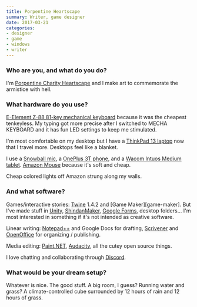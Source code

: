 ```yaml
---
title: Porpentine Heartscape
summary: Writer, game designer
date: 2017-03-21
categories:
- designer
- game
- windows
- writer
---
```


### Who are you, and what do you do?

I'm [Porpentine Charity Heartscape](http://slimedaughter.com/ "Porpentine's website.") and I make art to commemorate the armistice with hell.

### What hardware do you use?

[E-Element Z-88 81-key mechanical keyboard][z-88] because it was the cheapest tenkeyless. My typing got more precise after I switched to MECHA KEYBOARD and it has fun LED settings to keep me stimulated.

I'm most comfortable on my desktop but I have a [ThinkPad 13 laptop][thinkpad-13] now that I travel more. Desktops feel like a blanket.

I use a [Snowball mic][snowball], a [OnePlus 3T phone][3t], and a [Wacom Intuos Medium tablet][intuos]. [Amazon Mouse][3-button-usb-wired-mouse] because it's soft and cheap.

Cheap colored lights off Amazon strung along my walls.

### And what software?

Games/interactive stories: [Twine][] 1.4.2 and [Game Maker][game-maker]. But I've made stuff in [Unity][], [ShindanMaker][], [Google Forms][google-docs], desktop folders... I'm most interested in something if it's not intended as creative software.

Linear writing: [Notepad++][notepad-plusplus] and Google Docs for drafting, [Scrivener][] and [OpenOffice][] for organizing / publishing.

Media editing: [Paint.NET][], [Audacity][], all the cutey open source things.

I love chatting and collaborating through [Discord][].

### What would be your dream setup?

Whatever is nice. The good stuff. A big room, I guess? Running water and grass? A climate-controlled cube surrounded by 12 hours of rain and 12 hours of grass.

[3-button-usb-wired-mouse]: http://web.archive.org/web/20230316051607/http://www.amazon.com/AmazonBasics-3-Button-Wired-Mouse-Black/dp/B005EJH6RW/ "A basic 3 button mouse."
[3t]: https://en.wikipedia.org/wiki/OnePlus_3T "A 5.5 inch Android smartphone."
[audacity]: https://sourceforge.net/projects/audacity/ "An open-source, cross-platform audio editor."
[discord]: https://discord.com/ "A voice and text chat service."
[google-docs]: https://en.wikipedia.org/wiki/Google_Docs "A web-based office suite."
[intuos]: https://www.wacom.com/en-us/products/pen-tablets/wacom-intuos "A pen tablet."
[notepad-plusplus]: https://notepad-plus-plus.org/ "A free text/code editor for Windows."
[openoffice]: http://www.openoffice.org/ "An open-source office suite."
[paint.net]: https://www.getpaint.net/index.html "An image editor for Windows."
[scrivener]: http://www.literatureandlatte.com/scrivener.php "A Mac text editor aimed at writers."
[shindanmaker]: https://en.shindanmaker.com/ "A web service that gives you a diagnosis based on your name."
[snowball]: https://bluemic.com/snowball/ "A USB microphone."
[thinkpad-13]: https://www.lenovo.com/us/en/laptops/thinkpad/thinkpad-13-series/20GJ-MT/p/22TP2TX132E20GJ "A 13.3 inch PC laptop."
[twine]: http://twinery.org/ "A tool for creating non-linear stories."
[unity]: https://unity.com/products "A cross-platform game development tool."
[z-88]: https://www.amazon.com/Element-Water-Proof-Mechanical-Keyboard-Anti-Ghost/dp/B01MRI44N0/ "A waterproof mechanical keyboard."
